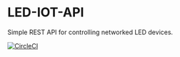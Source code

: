# LED-IOT-API
Simple REST API for controlling networked LED devices.


[![CircleCI](https://circleci.com/gh/technorainbows/LED-IOT-api.svg?style=svg)](https://circleci.com/gh/technorainbows/LED-IOT-api)